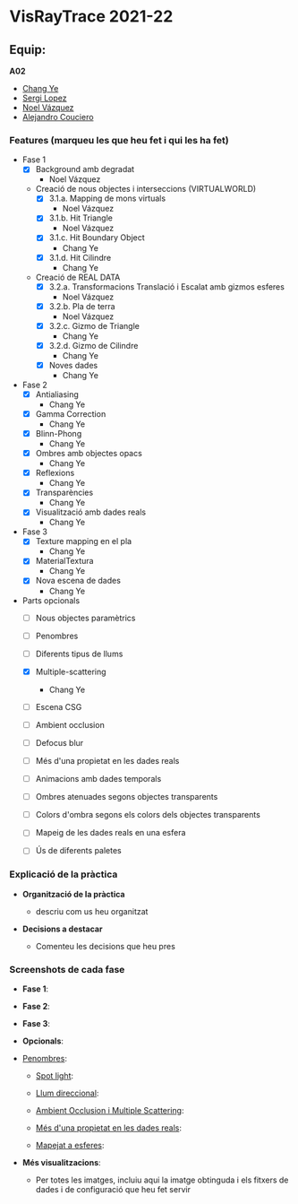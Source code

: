 # VisRayTrace 2021-22

## Equip:
**A02**
* [Chang Ye](https://github.com/chyeyexx7)
* [Sergi Lopez](https://github.com/sergiLopez)
* [Noel Vázquez](https://github.com/buildcrash)
* [Alejandro Couciero](https://github.com/Couci27)

### Features (marqueu les que heu fet i qui les ha fet)
- Fase 1
    - [x] Background amb degradat
      - Noel Vázquez
   
    - Creació de nous objectes i interseccions (VIRTUALWORLD) 
        - [x] 3.1.a. Mapping de mons virtuals
          - Noel Vázquez
        - [x] 3.1.b. Hit Triangle
          - Noel Vázquez
        - [x] 3.1.c. Hit Boundary Object
          - Chang Ye
        - [x] 3.1.d. Hit Cilindre
          - Chang Ye
    - Creació de REAL DATA
        - [x] 3.2.a. Transformacions Translació i Escalat amb gizmos esferes
          - Noel Vázquez
        - [x] 3.2.b. Pla de terra
          - Noel Vázquez
        - [x] 3.2.c. Gizmo de Triangle
          - Chang Ye
        - [x] 3.2.d. Gizmo de Cilindre
          - Chang Ye
        - [x] Noves dades
          - Chang Ye
       

- Fase 2
    - [x] Antialiasing
      - Chang Ye
    - [x] Gamma Correction
      - Chang Ye
    - [x] Blinn-Phong
      - Chang Ye
    - [x] Ombres amb objectes opacs
      - Chang Ye
    - [x] Reflexions
      - Chang Ye
    - [x] Transparències
      - Chang Ye
    - [x] Visualització amb dades reals
      - Chang Ye
    
    
- Fase 3
  - [x] Texture mapping en el pla
    - Chang Ye
  - [x] MaterialTextura
    - Chang Ye
  - [x] Nova escena de dades
    - Chang Ye
   
- Parts opcionals
  - [ ] Nous objectes paramètrics 
  - [ ] Penombres
   
  - [ ] Diferents tipus de llums 
    
  - [x] Multiple-scattering 
    - Chang Ye
   
  - [ ] Escena CSG 
  
  - [ ] Ambient occlusion
    
  - [ ] Defocus blur
   
  - [ ] Més d'una propietat en les dades reals
   
  - [ ] Animacions amb dades temporals
  
  - [ ] Ombres atenuades segons objectes transparents
  
  - [ ] Colors d'ombra segons els colors dels objectes transparents
  
  - [ ] Mapeig de les dades reals en una esfera
  
  - [ ] Ús de diferents paletes 
    
    
### Explicació de la pràctica    
  * **Organització de la pràctica**
    * descriu com us heu organitzat
  
  * **Decisions a destacar**
    * Comenteu les decisions que heu pres 
### Screenshots de cada fase
* **Fase 1**: 

* **Fase 2**: 


* **Fase 3**: 


* **Opcionals**:

* <ins>Penombres</ins>: 

   * <ins>Spot light</ins>: 
   
  * <ins>Llum direccional</ins>: 

  * <ins>Ambient Occlusion i Multiple Scattering</ins>:
     
   * <ins>Més d'una propietat en les dades reals</ins>: 
   

   * <ins>Mapejat a esferes</ins>: 

* **Més visualitzacions**:

   * Per totes les imatges, incluiu aqui la imatge obtinguda i els fitxers de dades i de configuració que heu fet servir
